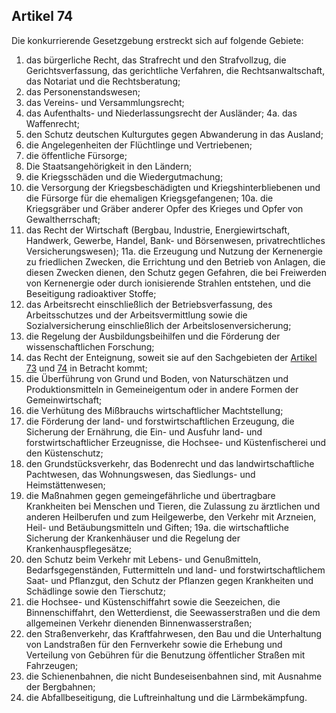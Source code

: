 ## Artikel 74

Die konkurrierende Gesetzgebung erstreckt sich auf folgende Gebiete:
1. das bürgerliche Recht, das Strafrecht und den Strafvollzug, die Gerichtsverfassung, das gerichtliche Verfahren, die Rechtsanwaltschaft, das Notariat und die Rechtsberatung;
2. das Personenstandswesen;
3. das Vereins- und Versammlungsrecht;
4. das Aufenthalts- und Niederlassungsrecht der Ausländer;
4a. das Waffenrecht;
5. den Schutz deutschen Kulturgutes gegen Abwanderung in das Ausland;
6. die Angelegenheiten der Flüchtlinge und Vertriebenen;
7. die öffentliche Fürsorge;
8. Die Staatsangehörigkeit in den Ländern;
9. die Kriegsschäden und die Wiedergutmachung;
10. die Versorgung der Kriegsbeschädigten und Kriegshinterbliebenen und die Fürsorge für die ehemaligen Kriegsgefangenen;
10a. die Kriegsgräber und Gräber anderer Opfer des Krieges und Opfer von Gewaltherrschaft;
11. das Recht der Wirtschaft (Bergbau, Industrie, Energiewirtschaft, Handwerk, Gewerbe, Handel, Bank- und Börsenwesen, privatrechtliches Versicherungswesen);
11a. die Erzeugung und Nutzung der Kernenergie zu friedlichen Zwecken, die Errichtung und den Betrieb von Anlagen, die diesen Zwecken dienen, den Schutz gegen Gefahren, die bei Freiwerden von Kernenergie oder durch ionisierende Strahlen entstehen, und die Beseitigung radioaktiver Stoffe;
12. das Arbeitsrecht einschließlich der Betriebsverfassung, des Arbeitsschutzes und der Arbeitsvermittlung sowie die Sozialversicherung einschließlich der Arbeitslosenversicherung;
13. die Regelung der Ausbildungsbeihilfen und die Förderung der wissenschaftlichen Forschung;
14. das Recht der Enteignung, soweit sie auf den Sachgebieten der [Artikel 73](#artikel-73) und [74](#artikel-74) in Betracht kommt;
15. die Überführung von Grund und Boden, von Naturschätzen und Produktionsmitteln in Gemeineigentum oder in andere Formen der Gemeinwirtschaft;
16. die Verhütung des Mißbrauchs wirtschaftlicher Machtstellung;
17. die Förderung der land- und forstwirtschaftlichen Erzeugung, die Sicherung der Ernährung, die Ein- und Ausfuhr land- und forstwirtschaftlicher Erzeugnisse, die Hochsee- und Küstenfischerei und den Küstenschutz;
18. den Grundstücksverkehr, das Bodenrecht und das landwirtschaftliche Pachtwesen, das Wohnungswesen, das Siedlungs- und Heimstättenwesen;
19. die Maßnahmen gegen gemeingefährliche und übertragbare Krankheiten bei Menschen und Tieren, die Zulassung zu ärztlichen und anderen Heilberufen und zum Heilgewerbe, den Verkehr mit Arzneien, Heil- und Betäubungsmitteln und Giften;
19a. die wirtschaftliche Sicherung der Krankenhäuser und die Regelung der Krankenhauspflegesätze;
20. den Schutz beim Verkehr mit Lebens- und Genußmitteln, Bedarfsgegenständen, Futtermitteln und land- und forstwirtschaftlichem Saat- und Pflanzgut, den Schutz der Pflanzen gegen Krankheiten und Schädlinge sowie den Tierschutz;
21. die Hochsee- und Küstenschiffahrt sowie die Seezeichen, die Binnenschiffahrt, den Wetterdienst, die Seewasserstraßen und die dem allgemeinen Verkehr dienenden Binnenwasserstraßen;
22. den Straßenverkehr, das Kraftfahrwesen, den Bau und die Unterhaltung von Landstraßen für den Fernverkehr sowie die Erhebung und Verteilung von Gebühren für die Benutzung öffentlicher Straßen mit Fahrzeugen;
23. die Schienenbahnen, die nicht Bundeseisenbahnen sind, mit Ausnahme der Bergbahnen;
24. die Abfallbeseitigung, die Luftreinhaltung und die Lärmbekämpfung.

